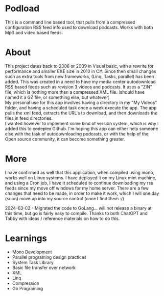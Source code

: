 # Podload
This is a command line based tool, that pulls from a compressed configuration RSS feed info used to download podcasts. 
Works with both Mp3 and video based feeds.

# About
This project dates back to 2008 or 2009 in Visual basic, with a rewrite for performance and smaller EXE size in 2010 in C#. 
Since then small changes such as extra tools from new frameworks, (Linq, Tasks, parallel) has been added.
This was created in a need to have my media center autodownload RSS based feeds such as revision 3 videos and podcasts.
It uses a "ZIN" file, which is nothing more then a compressed XML file. 
(should have named it a GZ file, or something else, but whatever)  
My personal use for this app involves having a directory in my "My Videos" folder, and having a scheduled task once a week 
execute the app. 
The app pulls the xml feed, extracts the URL's to download, and then downloads the files in feed directories.   
I wanted however to implement some kind of version system, which is why I added this to ~~codeplex~~ Github. 
I'm hoping this app can either help someone else with the task of autodownloading podcasts, or with the help of the Open 
source community, it can become something greater. 

# More
I have confirmed as well that this application, when compiled using mono, works well on Linux systems. I have deployed it
on my Linux mint machine, and using a Cron job, I have it scheduled to continue downloading my rss feeds since my move off
windows for my home server. There are a few changes that need to be made, in order to make it work, which I will one day (soon)
move up into my source control (once I find them :/)

2024-03-02 - Migrated the code to GoLang... will not release a binary at this time, but go is fairly easy to compile.
Thanks to both ChatGPT and Tabby with ideas / reference materials on how to do this.

# Learnings
* Mono Development
* Parallel programing design practices
* System Task Library
* Basic file transfer over network
* XML
* Linq
* Compression
* Go Programing
